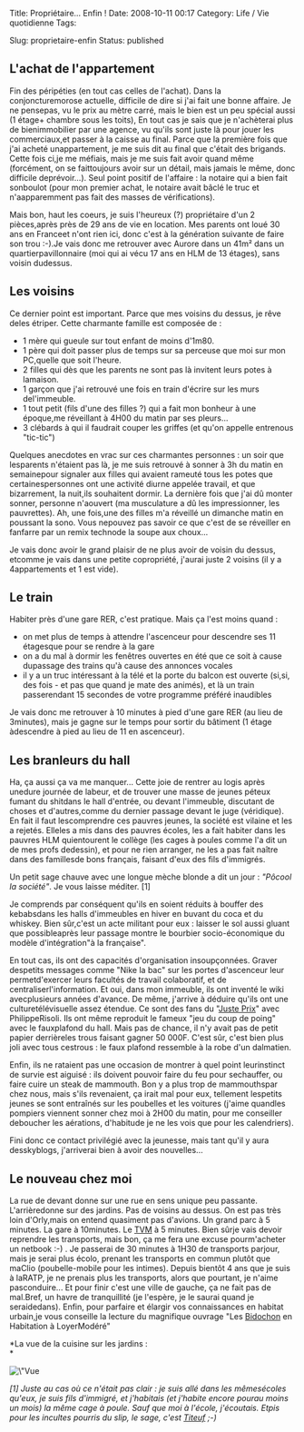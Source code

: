 Title: Propriétaire... Enfin !
Date: 2008-10-11 00:17
Category: Life / Vie quotidienne
Tags: <?xml version="1.0" encoding="utf-8"?>

Slug: proprietaire-enfin
Status: published

L'achat de l'appartement
------------------------

Fin des péripéties (en tout cas celles de l'achat). Dans la conjoncturemorose actuelle, difficile de dire si j'ai fait une bonne affaire. Je ne pensepas, vu le prix au mètre carré, mais le bien est un peu spécial aussi (1 étage+ chambre sous les toits), En tout cas je sais que je n'achèterai plus de bienimmobilier par une agence, vu qu'ils sont juste là pour jouer les commerciaux,et passer à la caisse au final. Parce que la première fois que j'ai acheté unappartement, je me suis dit au final que c'était des brigands. Cette fois ci,je me méfiais, mais je me suis fait avoir quand même (forcément, on se faittoujours avoir sur un détail, mais jamais le même, donc difficile deprévoir...). Seul point positif de l'affaire : la notaire qui a bien fait sonboulot (pour mon premier achat, le notaire avait bâclé le truc et n'aapparemment pas fait des masses de vérifications).

Mais bon, haut les coeurs, je suis l'heureux (?) propriétaire d'un 2 pièces,après près de 29 ans de vie en location. Mes parents ont loué 30 ans en Franceet n'ont rien ici, donc c'est à la génération suivante de faire son trou :-).Je vais donc me retrouver avec Aurore dans un 41m² dans un quartierpavillonnaire (moi qui ai vécu 17 ans en HLM de 13 étages), sans voisin dudessus.

Les voisins
-----------

Ce dernier point est important. Parce que mes voisins du dessus, je rêve deles étriper. Cette charmante famille est composée de :

-   1 mère qui gueule sur tout enfant de moins d'1m80.
-   1 père qui doit passer plus de temps sur sa perceuse que moi sur mon PC,quelle que soit l'heure.
-   2 filles qui dès que les parents ne sont pas là invitent leurs potes à lamaison.
-   1 garçon que j'ai retrouvé une fois en train d'écrire sur les murs del'immeuble.
-   1 tout petit (fils d'une des filles ?) qui a fait mon bonheur à une époque,me réveillant à 4H00 du matin par ses pleurs...
-   3 clébards à qui il faudrait couper les griffes (et qu'on appelle entrenous "tic-tic")

Quelques anecdotes en vrac sur ces charmantes personnes : un soir que lesparents n'étaient pas là, je me suis retrouvé à sonner à 3h du matin en semainepour signaler aux filles qui avaient rameuté tous les potes que certainespersonnes ont une activité diurne appelée travail, et que bizarrement, la nuit,ils souhaitent dormir. La dernière fois que j'ai dû monter sonner, personne n'aouvert (ma musculature a dû les impressionner, les pauvrettes). Ah, une fois,une des filles m'a réveillé un dimanche matin en poussant la sono. Vous nepouvez pas savoir ce que c'est de se réveiller en fanfarre par un remix technode la soupe aux choux...

Je vais donc avoir le grand plaisir de ne plus avoir de voisin du dessus, etcomme je vais dans une petite copropriété, j'aurai juste 2 voisins (il y a 4appartements et 1 est vide).

Le train
--------

Habiter près d'une gare RER, c'est pratique. Mais ça l'est moins quand :

-   on met plus de temps à attendre l'ascenceur pour descendre ses 11 étagesque pour se rendre à la gare
-   on a du mal à dormir les fenêtres ouvertes en été que ce soit à cause dupassage des trains qu'à cause des annonces vocales
-   il y a un truc intéressant à la télé et la porte du balcon est ouverte (si,si, des fois - et pas que quand je mate des animés), et là un train passerendant 15 secondes de votre programme préféré inaudibles

Je vais donc me retrouver à 10 minutes à pied d'une gare RER (au lieu de 3minutes), mais je gagne sur le temps pour sortir du bâtiment (1 étage àdescendre à pied au lieu de 11 en ascenceur).

Les branleurs du hall
---------------------

Ha, ça aussi ça va me manquer... Cette joie de rentrer au logis après unedure journée de labeur, et de trouver une masse de jeunes péteux fumant du shitdans le hall d'entrée, ou devant l'immeuble, discutant de choses et d'autres,comme du dernier passage devant le juge (véridique). En fait il faut lescomprendre ces pauvres jeunes, la société est vilaine et les a rejetés. Elleles a mis dans des pauvres écoles, les a fait habiter dans les pauvres HLM quientourent le collège (les cages à poules comme l'a dit un de mes profs dedessin), et pour ne rien arranger, ne les a pas fait naître dans des famillesde bons français, faisant d'eux des fils d'immigrés.

Un petit sage chauve avec une longue mèche blonde a dit un jour : *"Pôcool la société"*. Je vous laisse méditer. \[1\]

Je comprends par conséquent qu'ils en soient réduits à bouffer des kebabsdans les halls d'immeubles en hiver en buvant du coca et du whiskey. Bien sûr,c'est un acte militant pour eux : laisser le sol aussi gluant que possibleaprès leur passage montre le bourbier socio-économique du modèle d'intégration"à la française".

En tout cas, ils ont des capacités d'organisation insoupçonnées. Graver despetits messages comme "Nike la bac" sur les portes d'ascenceur leur permetd'exercer leurs facultés de travail colaboratif, et de centraliserl'information. Et oui, dans mon immeuble, ils ont inventé le wiki avecplusieurs années d'avance. De même, j'arrive à déduire qu'ils ont une culturetélévisuelle assez étendue. Ce sont des fans du "[Juste Prix](\%22http://fr.wikipedia.org/wiki/Le_Juste_Prix\%22)" avec PhilippeRisoli. Ils ont même reproduit le fameux "jeu du coup de poing" avec le fauxplafond du hall. Mais pas de chance, il n'y avait pas de petit papier derrièreles trous faisant gagner 50 000F. C'est sûr, c'est bien plus joli avec tous cestrous : le faux plafond ressemble à la robe d'un dalmatien.

Enfin, ils ne rataient pas une occasion de montrer à quel point leurinstinct de survie est aiguisé : ils doivent pouvoir faire du feu pour sechauffer, ou faire cuire un steak de mammouth. Bon y a plus trop de mammouthspar chez nous, mais s'ils revenaient, ça irait mal pour eux, tellement lespetits jeunes se sont entraînés sur les poubelles et les voitures (j'aime quandles pompiers viennent sonner chez moi à 2H00 du matin, pour me conseiller deboucher les aérations, d'habitude je ne les vois que pour les calendriers).

Fini donc ce contact privilégié avec la jeunesse, mais tant qu'il y aura desskyblogs, j'arriverai bien à avoir des nouvelles...

Le nouveau chez moi
-------------------

La rue de devant donne sur une rue en sens unique peu passante. L'arrièredonne sur des jardins. Pas de voisins au dessus. On est pas très loin d'Orly,mais on entend quasiment pas d'avions. Un grand parc à 5 minutes. La gare à 10minutes. Le [TVM](\%22http://fr.wikipedia.org/wiki/Trans-Val-de-Marne\%22) à 5 minutes. Bien sûrje vais devoir reprendre les transports, mais bon, ça me fera une excuse pourm'acheter un netbook :-) . Je passerai de 30 minutes à 1H30 de transports parjour, mais je serai plus écolo, prenant les transports en commun plutôt que maClio (poubelle-mobile pour les intimes). Depuis bientôt 4 ans que je suis à laRATP, je ne prenais plus les transports, alors que pourtant, je n'aime pasconduire... Et pour finir c'est une ville de gauche, ça ne fait pas de mal.Bref, un havre de tranquillité (je l'espère, je le saurai quand je seraidedans). Enfin, pour parfaire et élargir vos connaissances en habitat urbain,je vous conseille la lecture du magnifique ouvrage "Les [Bidochon](\%22http://fr.wikipedia.org/wiki/Les_Bidochon\%22) en Habitation à LoyerModéré"

*La vue de la cuisine sur les jardins :  
*

![\\"Vue](\%22/public/vrac/jardin.jpg\%22 "\"Jardin,")

*\[1\] Juste au cas où ce n'était pas clair : je suis allé dans les mêmesécoles qu'eux, je suis fils d'immigré, et j'habitais (et j'habite encore pourau moins un mois) la même cage à poule. Sauf que moi à l'école, j'écoutais. Etpis pour les incultes pourris du slip, le sage, c'est [Titeuf](\%22http://fr.wikipedia.org/wiki/Titeuf\%22) ;-)*
